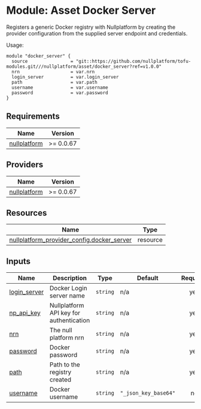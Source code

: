 # Module: Asset Docker Server

Registers a generic Docker registry with Nullplatform by creating the provider configuration from the supplied server endpoint and credentials.

Usage:


```
module "docker_server" {
  source                = "git::https://github.com/nullplatform/tofu-modules.git///nullplatform/asset/docker_server?ref=v1.0.0"
  nrn                   = var.nrn
  login_server          = var.login_server
  path                  = var.path
  username              = var.username
  password              = var.password
}
```

<!-- BEGIN_TF_DOCS -->
## Requirements

| Name | Version |
|------|---------|
| <a name="requirement_nullplatform"></a> [nullplatform](#requirement\_nullplatform) | >= 0.0.67 |

## Providers

| Name | Version |
|------|---------|
| <a name="provider_nullplatform"></a> [nullplatform](#provider\_nullplatform) | >= 0.0.67 |

## Resources

| Name | Type |
|------|------|
| [nullplatform_provider_config.docker_server](https://registry.terraform.io/providers/nullplatform/nullplatform/latest/docs/resources/provider_config) | resource |

## Inputs

| Name | Description | Type | Default | Required |
|------|-------------|------|---------|:--------:|
| <a name="input_login_server"></a> [login\_server](#input\_login\_server) | Docker Login server name | `string` | n/a | yes |
| <a name="input_np_api_key"></a> [np\_api\_key](#input\_np\_api\_key) | Nullplatform API key for authentication | `string` | n/a | yes |
| <a name="input_nrn"></a> [nrn](#input\_nrn) | The null platform nrn | `string` | n/a | yes |
| <a name="input_password"></a> [password](#input\_password) | Docker password | `string` | n/a | yes |
| <a name="input_path"></a> [path](#input\_path) | Path to the registry created | `string` | n/a | yes |
| <a name="input_username"></a> [username](#input\_username) | Docker username | `string` | `"_json_key_base64"` | no |
<!-- END_TF_DOCS -->
